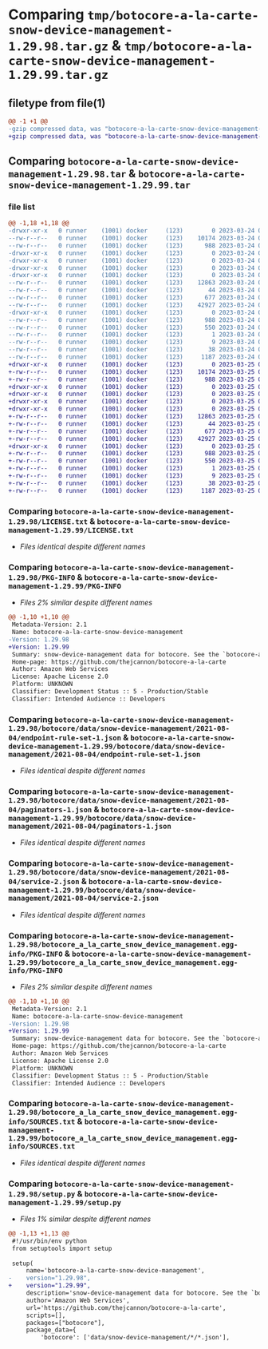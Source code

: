 # Comparing `tmp/botocore-a-la-carte-snow-device-management-1.29.98.tar.gz` & `tmp/botocore-a-la-carte-snow-device-management-1.29.99.tar.gz`

## filetype from file(1)

```diff
@@ -1 +1 @@
-gzip compressed data, was "botocore-a-la-carte-snow-device-management-1.29.98.tar", last modified: Fri Mar 24 01:24:37 2023, max compression
+gzip compressed data, was "botocore-a-la-carte-snow-device-management-1.29.99.tar", last modified: Sat Mar 25 01:23:04 2023, max compression
```

## Comparing `botocore-a-la-carte-snow-device-management-1.29.98.tar` & `botocore-a-la-carte-snow-device-management-1.29.99.tar`

### file list

```diff
@@ -1,18 +1,18 @@
-drwxr-xr-x   0 runner    (1001) docker     (123)        0 2023-03-24 01:24:37.678119 botocore-a-la-carte-snow-device-management-1.29.98/
--rw-r--r--   0 runner    (1001) docker     (123)    10174 2023-03-24 01:24:37.000000 botocore-a-la-carte-snow-device-management-1.29.98/LICENSE.txt
--rw-r--r--   0 runner    (1001) docker     (123)      988 2023-03-24 01:24:37.674119 botocore-a-la-carte-snow-device-management-1.29.98/PKG-INFO
-drwxr-xr-x   0 runner    (1001) docker     (123)        0 2023-03-24 01:24:37.674119 botocore-a-la-carte-snow-device-management-1.29.98/botocore/
-drwxr-xr-x   0 runner    (1001) docker     (123)        0 2023-03-24 01:24:37.674119 botocore-a-la-carte-snow-device-management-1.29.98/botocore/data/
-drwxr-xr-x   0 runner    (1001) docker     (123)        0 2023-03-24 01:24:37.674119 botocore-a-la-carte-snow-device-management-1.29.98/botocore/data/snow-device-management/
-drwxr-xr-x   0 runner    (1001) docker     (123)        0 2023-03-24 01:24:37.674119 botocore-a-la-carte-snow-device-management-1.29.98/botocore/data/snow-device-management/2021-08-04/
--rw-r--r--   0 runner    (1001) docker     (123)    12863 2023-03-24 01:23:57.000000 botocore-a-la-carte-snow-device-management-1.29.98/botocore/data/snow-device-management/2021-08-04/endpoint-rule-set-1.json
--rw-r--r--   0 runner    (1001) docker     (123)       44 2023-03-24 01:23:57.000000 botocore-a-la-carte-snow-device-management-1.29.98/botocore/data/snow-device-management/2021-08-04/examples-1.json
--rw-r--r--   0 runner    (1001) docker     (123)      677 2023-03-24 01:23:57.000000 botocore-a-la-carte-snow-device-management-1.29.98/botocore/data/snow-device-management/2021-08-04/paginators-1.json
--rw-r--r--   0 runner    (1001) docker     (123)    42927 2023-03-24 01:23:57.000000 botocore-a-la-carte-snow-device-management-1.29.98/botocore/data/snow-device-management/2021-08-04/service-2.json
-drwxr-xr-x   0 runner    (1001) docker     (123)        0 2023-03-24 01:24:37.674119 botocore-a-la-carte-snow-device-management-1.29.98/botocore_a_la_carte_snow_device_management.egg-info/
--rw-r--r--   0 runner    (1001) docker     (123)      988 2023-03-24 01:24:37.000000 botocore-a-la-carte-snow-device-management-1.29.98/botocore_a_la_carte_snow_device_management.egg-info/PKG-INFO
--rw-r--r--   0 runner    (1001) docker     (123)      550 2023-03-24 01:24:37.000000 botocore-a-la-carte-snow-device-management-1.29.98/botocore_a_la_carte_snow_device_management.egg-info/SOURCES.txt
--rw-r--r--   0 runner    (1001) docker     (123)        1 2023-03-24 01:24:37.000000 botocore-a-la-carte-snow-device-management-1.29.98/botocore_a_la_carte_snow_device_management.egg-info/dependency_links.txt
--rw-r--r--   0 runner    (1001) docker     (123)        9 2023-03-24 01:24:37.000000 botocore-a-la-carte-snow-device-management-1.29.98/botocore_a_la_carte_snow_device_management.egg-info/top_level.txt
--rw-r--r--   0 runner    (1001) docker     (123)       38 2023-03-24 01:24:37.678119 botocore-a-la-carte-snow-device-management-1.29.98/setup.cfg
--rw-r--r--   0 runner    (1001) docker     (123)     1187 2023-03-24 01:24:37.000000 botocore-a-la-carte-snow-device-management-1.29.98/setup.py
+drwxr-xr-x   0 runner    (1001) docker     (123)        0 2023-03-25 01:23:04.876868 botocore-a-la-carte-snow-device-management-1.29.99/
+-rw-r--r--   0 runner    (1001) docker     (123)    10174 2023-03-25 01:23:04.000000 botocore-a-la-carte-snow-device-management-1.29.99/LICENSE.txt
+-rw-r--r--   0 runner    (1001) docker     (123)      988 2023-03-25 01:23:04.876868 botocore-a-la-carte-snow-device-management-1.29.99/PKG-INFO
+drwxr-xr-x   0 runner    (1001) docker     (123)        0 2023-03-25 01:23:04.876868 botocore-a-la-carte-snow-device-management-1.29.99/botocore/
+drwxr-xr-x   0 runner    (1001) docker     (123)        0 2023-03-25 01:23:04.876868 botocore-a-la-carte-snow-device-management-1.29.99/botocore/data/
+drwxr-xr-x   0 runner    (1001) docker     (123)        0 2023-03-25 01:23:04.876868 botocore-a-la-carte-snow-device-management-1.29.99/botocore/data/snow-device-management/
+drwxr-xr-x   0 runner    (1001) docker     (123)        0 2023-03-25 01:23:04.876868 botocore-a-la-carte-snow-device-management-1.29.99/botocore/data/snow-device-management/2021-08-04/
+-rw-r--r--   0 runner    (1001) docker     (123)    12863 2023-03-25 01:22:12.000000 botocore-a-la-carte-snow-device-management-1.29.99/botocore/data/snow-device-management/2021-08-04/endpoint-rule-set-1.json
+-rw-r--r--   0 runner    (1001) docker     (123)       44 2023-03-25 01:22:12.000000 botocore-a-la-carte-snow-device-management-1.29.99/botocore/data/snow-device-management/2021-08-04/examples-1.json
+-rw-r--r--   0 runner    (1001) docker     (123)      677 2023-03-25 01:22:12.000000 botocore-a-la-carte-snow-device-management-1.29.99/botocore/data/snow-device-management/2021-08-04/paginators-1.json
+-rw-r--r--   0 runner    (1001) docker     (123)    42927 2023-03-25 01:22:12.000000 botocore-a-la-carte-snow-device-management-1.29.99/botocore/data/snow-device-management/2021-08-04/service-2.json
+drwxr-xr-x   0 runner    (1001) docker     (123)        0 2023-03-25 01:23:04.876868 botocore-a-la-carte-snow-device-management-1.29.99/botocore_a_la_carte_snow_device_management.egg-info/
+-rw-r--r--   0 runner    (1001) docker     (123)      988 2023-03-25 01:23:04.000000 botocore-a-la-carte-snow-device-management-1.29.99/botocore_a_la_carte_snow_device_management.egg-info/PKG-INFO
+-rw-r--r--   0 runner    (1001) docker     (123)      550 2023-03-25 01:23:04.000000 botocore-a-la-carte-snow-device-management-1.29.99/botocore_a_la_carte_snow_device_management.egg-info/SOURCES.txt
+-rw-r--r--   0 runner    (1001) docker     (123)        1 2023-03-25 01:23:04.000000 botocore-a-la-carte-snow-device-management-1.29.99/botocore_a_la_carte_snow_device_management.egg-info/dependency_links.txt
+-rw-r--r--   0 runner    (1001) docker     (123)        9 2023-03-25 01:23:04.000000 botocore-a-la-carte-snow-device-management-1.29.99/botocore_a_la_carte_snow_device_management.egg-info/top_level.txt
+-rw-r--r--   0 runner    (1001) docker     (123)       38 2023-03-25 01:23:04.876868 botocore-a-la-carte-snow-device-management-1.29.99/setup.cfg
+-rw-r--r--   0 runner    (1001) docker     (123)     1187 2023-03-25 01:23:04.000000 botocore-a-la-carte-snow-device-management-1.29.99/setup.py
```

### Comparing `botocore-a-la-carte-snow-device-management-1.29.98/LICENSE.txt` & `botocore-a-la-carte-snow-device-management-1.29.99/LICENSE.txt`

 * *Files identical despite different names*

### Comparing `botocore-a-la-carte-snow-device-management-1.29.98/PKG-INFO` & `botocore-a-la-carte-snow-device-management-1.29.99/PKG-INFO`

 * *Files 2% similar despite different names*

```diff
@@ -1,10 +1,10 @@
 Metadata-Version: 2.1
 Name: botocore-a-la-carte-snow-device-management
-Version: 1.29.98
+Version: 1.29.99
 Summary: snow-device-management data for botocore. See the `botocore-a-la-carte` package for more info.
 Home-page: https://github.com/thejcannon/botocore-a-la-carte
 Author: Amazon Web Services
 License: Apache License 2.0
 Platform: UNKNOWN
 Classifier: Development Status :: 5 - Production/Stable
 Classifier: Intended Audience :: Developers
```

### Comparing `botocore-a-la-carte-snow-device-management-1.29.98/botocore/data/snow-device-management/2021-08-04/endpoint-rule-set-1.json` & `botocore-a-la-carte-snow-device-management-1.29.99/botocore/data/snow-device-management/2021-08-04/endpoint-rule-set-1.json`

 * *Files identical despite different names*

### Comparing `botocore-a-la-carte-snow-device-management-1.29.98/botocore/data/snow-device-management/2021-08-04/paginators-1.json` & `botocore-a-la-carte-snow-device-management-1.29.99/botocore/data/snow-device-management/2021-08-04/paginators-1.json`

 * *Files identical despite different names*

### Comparing `botocore-a-la-carte-snow-device-management-1.29.98/botocore/data/snow-device-management/2021-08-04/service-2.json` & `botocore-a-la-carte-snow-device-management-1.29.99/botocore/data/snow-device-management/2021-08-04/service-2.json`

 * *Files identical despite different names*

### Comparing `botocore-a-la-carte-snow-device-management-1.29.98/botocore_a_la_carte_snow_device_management.egg-info/PKG-INFO` & `botocore-a-la-carte-snow-device-management-1.29.99/botocore_a_la_carte_snow_device_management.egg-info/PKG-INFO`

 * *Files 2% similar despite different names*

```diff
@@ -1,10 +1,10 @@
 Metadata-Version: 2.1
 Name: botocore-a-la-carte-snow-device-management
-Version: 1.29.98
+Version: 1.29.99
 Summary: snow-device-management data for botocore. See the `botocore-a-la-carte` package for more info.
 Home-page: https://github.com/thejcannon/botocore-a-la-carte
 Author: Amazon Web Services
 License: Apache License 2.0
 Platform: UNKNOWN
 Classifier: Development Status :: 5 - Production/Stable
 Classifier: Intended Audience :: Developers
```

### Comparing `botocore-a-la-carte-snow-device-management-1.29.98/botocore_a_la_carte_snow_device_management.egg-info/SOURCES.txt` & `botocore-a-la-carte-snow-device-management-1.29.99/botocore_a_la_carte_snow_device_management.egg-info/SOURCES.txt`

 * *Files identical despite different names*

### Comparing `botocore-a-la-carte-snow-device-management-1.29.98/setup.py` & `botocore-a-la-carte-snow-device-management-1.29.99/setup.py`

 * *Files 1% similar despite different names*

```diff
@@ -1,13 +1,13 @@
 #!/usr/bin/env python
 from setuptools import setup
 
 setup(
     name='botocore-a-la-carte-snow-device-management',
-    version="1.29.98",
+    version="1.29.99",
     description='snow-device-management data for botocore. See the `botocore-a-la-carte` package for more info.',
     author='Amazon Web Services',
     url='https://github.com/thejcannon/botocore-a-la-carte',
     scripts=[],
     packages=["botocore"],
     package_data={
         'botocore': ['data/snow-device-management/*/*.json'],
```

